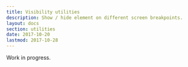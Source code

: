 ```yaml
---
title: Visibility utilities
description: Show / hide element on different screen breakpoints.
layout: docs
section: utilities
date: 2017-10-20
lastmod: 2017-10-28
---
```


Work in progress.
